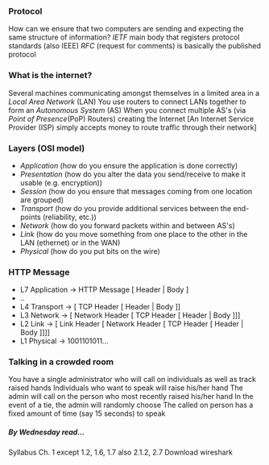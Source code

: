 ### Protocol
  How can we ensure that two computers are sending and expecting the same 
    structure of information?
  _IETF_ main body that registers protocol standards (also IEEE)
  _RFC_ (request for comments) is basically the published protocol

### What is the internet?
  Several machines communicating amongst themselves in a limited area in a 
    _Local Area Network_ (LAN)
  You use routers to connect LANs together to form an _Autonomous System_ (AS)
  When you connect multiple AS's (via _Point of Presence_(PoP) Routers) 
    creating the Internet
  [An Internet Service Provider (ISP) simply accepts money to route traffic 
    through their network]

### Layers (OSI model)
  * _Application_   (how do you ensure the application is done correctly)
  * _Presentation_  (how do you alter the data you send/receive to make it usable (e.g. encryption))
  * _Session_       (how do you ensure that messages coming from one location are grouped)
  * _Transport_     (how do you provide additional services between the end-points (reliability, etc.))
  * _Network_       (how do you forward packets within and between AS's)
  * _Link_          (how do you move something from one place to the other in the LAN (ethernet) or in the WAN)
  * _Physical_      (how do you put bits on the wire)

### HTTP Message
  * L7 Application -> HTTP Message [ Header | Body ]
  * ..
  * L4 Transport   -> [ TCP Header [ Header | Body ]]
  * L3 Network     -> [ Network Header [ TCP Header [ Header | Body ]]]
  * L2 Link        -> [ Link Header [ Network Header [ TCP Header [ Header | Body ]]]]
  * L1 Physical    -> 1001101011...


### Talking in a crowded room
  You have a single administrator who will call on individuals as well as track raised hands
  Individuals who want to speak will raise his/her hand
  The admin will call on the person who most recently raised his/her hand
    In the event of a tie, the admin will randomly choose
  The called on person has a fixed amount of time (say 15 seconds) to speak

##### By Wednesday read...
  Syllabus
  Ch. 1 except 1.2, 1.6, 1.7
    also 2.1.2, 2.7
  Download wireshark

